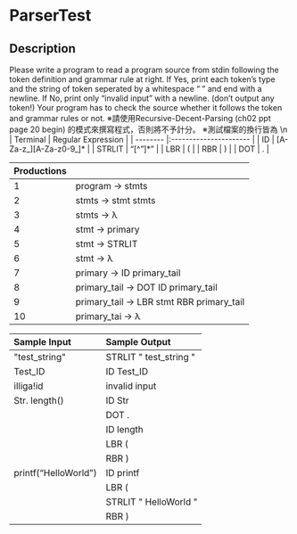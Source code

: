 # ParserTest
## Description
Please write a program to read a program source from stdin following the token definition and grammar rule at right.
If Yes, print each token’s type and the string of token seperated by a whitespace “ ” and end with a newline.
If No, print only “invalid input” with a newline. (don’t output any token!)
Your program has to check the source whether it follows the token and grammar rules or not.
※請使用Recursive-Decent-Parsing (ch02 ppt page 20 begin) 的模式來撰寫程式，否則將不予計分。
※測試檔案的換行皆為 \n
| Terminal | Regular Expression     |
| -------- |:---------------------- |
| ID       | [A-Za-z_][A-Za-z0-9_]* |
| STRLIT   | “[^”]*”                |
| LBR      | \(                     |
| RBR      | \)                     |
| DOT      | \.                     |

| Productions |                                          |
| ----------- | ---------------------------------------- |
| 1           | program → stmts                          |
| 2           | stmts → stmt stmts                       |
| 3           | stmts → λ                                |
| 4           | stmt → primary                           |
| 5           | stmt → STRLIT                            |
| 6           | stmt → λ                                 |
| 7           | primary → ID primary_tail                |
| 8           | primary_tail → DOT ID primary_tail       |
| 9           | primary_tail → LBR stmt RBR primary_tail |
| 10          | primary_tai → λ                          |

| Sample Input         | Sample Output          |
|:-------------------- |:---------------------- |
| "test_string"        | STRLIT " test_string " |
| Test_ID              | ID Test_ID             |
| illiga!id            | invalid input          |
| Str. length()        | ID Str                 |
|                      | DOT .                  |
|                      | ID length              |
|                      | LBR (                  |
|                      | RBR )                  |
| printf(“HelloWorld”) | ID printf              |
|                      | LBR (                  |
|                      | STRLIT " HelloWorld "  |
|                      | RBR )  
